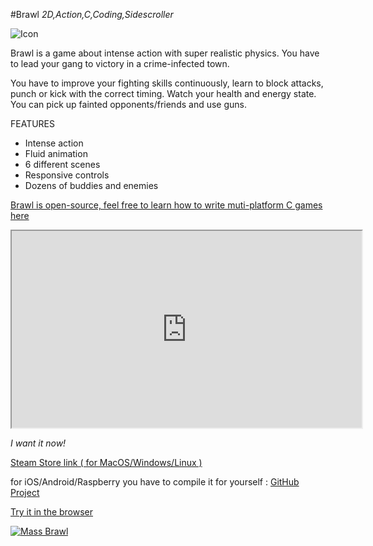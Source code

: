 #Brawl
_2D,Action,C,Coding,Sidescroller_

![Icon](/images/apps/brawl_icon.png)

Brawl is a game about intense action with super realistic physics. You have to lead your gang to victory in a crime-infected town.

You have to improve your fighting skills continuously, learn to block attacks, punch or kick with the correct timing. Watch your health and energy state. You can pick up fainted opponents/friends and use guns.

FEATURES

- Intense action<br>
- Fluid animation<br>
- 6 different scenes<br>
- Responsive controls<br>
- Dozens of buddies and enemies<br>

<a href="https://github.com/milgra/brawl" target="_blank">Brawl is open-source, feel free to learn how to write muti-platform C games here</a> 

<p align="center">
<iframe width="560" height="315" src="https://www.youtube.com/embed/Mss_YiEboMs" allow="accelerometer; autoplay; encrypted-media; gyroscope; picture-in-picture; fullscreen"></iframe>
</p>

_I want it now!_

<a href="https://store.steampowered.com/app/1007820/Brawl/">Steam Store link ( for MacOS/Windows/Linux )</a>

for iOS/Android/Raspberry you have to compile it for yourself : [GitHub Project](https://github.com/milgra/brawl)



<a href="http://milgra.com/brawl" target="_blank">Try it in the browser</a>

<a href="https://www.indiedb.com/games/mass-brawl" title="View Mass Brawl on Indie DB" target="_blank"><img src="https://button.indiedb.com/popularity/medium/games/69672.png" alt="Mass Brawl" /></a>